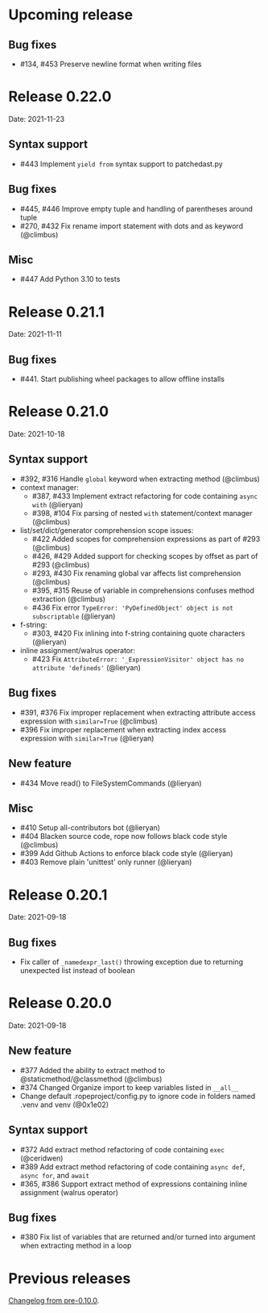 # **Upcoming release**

## Bug fixes

- #134, #453 Preserve newline format when writing files 

# Release 0.22.0

Date: 2021-11-23

## Syntax support

- #443 Implement `yield from` syntax support to patchedast.py

## Bug fixes

- #445, #446 Improve empty tuple and handling of parentheses around tuple
- #270, #432 Fix rename import statement with dots and as keyword (@climbus)

## Misc

- #447 Add Python 3.10 to tests

# Release 0.21.1

Date: 2021-11-11

## Bug fixes

- #441. Start publishing wheel packages to allow offline installs

# Release 0.21.0

Date: 2021-10-18

## Syntax support

- #392, #316 Handle `global` keyword when extracting method (@climbus)
- context manager:
  - #387, #433 Implement extract refactoring for code containing `async with` (@lieryan)
  - #398, #104 Fix parsing of nested `with` statement/context manager (@climbus)
- list/set/dict/generator comprehension scope issues:
  - #422 Added scopes for comprehension expressions as part of #293 (@climbus)
  - #426, #429 Added support for checking scopes by offset as part of #293 (@climbus)
  - #293, #430 Fix renaming global var affects list comprehension (@climbus)
  - #395, #315 Reuse of variable in comprehensions confuses method extraction (@climbus)
  - #436 Fix error `TypeError: 'PyDefinedObject' object is not subscriptable` (@lieryan)
- f-string:
  - #303, #420 Fix inlining into f-string containing quote characters (@lieryan)
- inline assignment/walrus operator:
  - #423 Fix `AttributeError: '_ExpressionVisitor' object has no attribute 'defineds'` (@lieryan)

## Bug fixes

- #391, #376 Fix improper replacement when extracting attribute access expression with `similar=True` (@climbus)
- #396 Fix improper replacement when extracting index access expression with `similar=True` (@lieryan)

## New feature

- #434 Move read() to FileSystemCommands (@lieryan)

## Misc

- #410 Setup all-contributors bot (@lieryan)
- #404 Blacken source code, rope now follows black code style (@climbus)
- #399 Add Github Actions to enforce black code style (@lieryan)
- #403 Remove plain 'unittest' only runner (@lieryan)


# Release 0.20.1

Date: 2021-09-18

## Bug fixes

- Fix caller of `_namedexpr_last()` throwing exception due to returning unexpected list
  instead of boolean



# Release 0.20.0

Date: 2021-09-18

## New feature

- #377 Added the ability to extract method to @staticmethod/@classmethod (@climbus)
- #374 Changed Organize import to keep variables listed in `__all__`
- Change default .ropeproject/config.py to ignore code in folders named
  .venv and venv (@0x1e02)

## Syntax support

- #372 Add extract method refactoring of code containing `exec` (@ceridwen)
- #389 Add extract method refactoring of code containing `async def`, `async for`, and `await`
- #365, #386 Support extract method of expressions containing inline assignment (walrus operator)

## Bug fixes

- #380 Fix list of variables that are returned and/or turned into argument when extracting method in a loop


# Previous releases

[Changelog from pre-0.10.0](https://github.com/python-rope/rope/blob/595af418e7e7e844dcce600778e1c650c2fc0ba1/docs/done.rst).
